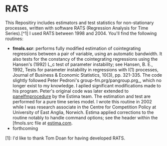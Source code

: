 # RATS

This Repositiry includes estimators and test statistics for non-stationary processes, written with software RATS (Regression Analysis for Time Series).[^1] I used RATS between 1998 and 2004. You'll find the following routines:

- __fmols.scr__: performs fully modified estimation of cointegrating regressions between a pair of variable, using an automatic bandwidth. It also tests for the constancy of the cointegrating regressions using the Hansen's (1992) L_c test of parameter instability; see Hansen, B. E., 1992, Tests for parameter instability in regressions with I(1) processes, Journal of Business & Economic Statistics, 10(3), pp. 321-335. The code slightly followed Peter Pedroni's group-fm.prg/pangroup.prg_, which no longer exist to my knowledge. I aplied significant modifications made to his program. Peter's original code was later extended to [panelfmprocedure](https://estima.com/webhelp/topics/panelfmprocedure.html) by the Estima team. The estimation and test are performed for a pure time series model. I wrote this routine in 2002 while I was research associate in the Centre for Competition Policy at University of East Anglia, Norwich. Estima applied corrections to the routine notably to handle command options; see the header within the [fmols.src file at [estima.com](https://www.estima.com/procs_perl/fmols.src).
- forthcoming

[1]: I'd like to thank Tom Doan for having developed RATS.
